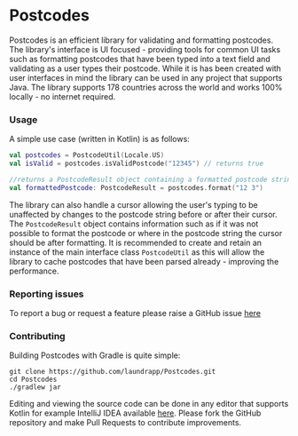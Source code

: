 # Postcodes

Postcodes is an efficient library for validating and formatting postcodes.
The library's interface is UI focused - providing tools for common UI tasks
such as formatting postcodes that have been typed into a text field and 
validating as a user types their postcode. While it is has been created with
user interfaces in mind the library can be used in any project that supports
Java. The library supports 178 countries across the world and works 100%
locally - no internet required.

### Usage
A simple use case (written in Kotlin) is as follows:
```kotlin
val postcodes = PostcodeUtil(Locale.US)
val isValid = postcodes.isValidPostcode("12345") // returns true

//returns a PostcodeResult object containing a formatted postcode string - "123" and other information
val formattedPostcode: PostcodeResult = postcodes.format("12 3")
```
The library can also handle a cursor allowing the user's typing to be unaffected
by changes to the postcode string before or after their cursor. The `PostcodeResult`
object contains information such as if it was not possible to format the
postcode or where in the postcode string the cursor should be after formatting.
It is recommended to create and retain an instance of the main interface
class `PostcodeUtil` as this will allow the library to cache postcodes that
have been parsed already - improving the performance.

### Reporting issues
To report a bug or request a feature please raise a GitHub issue
[here](https://github.com/laundrapp/postcodes/issues)

### Contributing
Building Postcodes with Gradle is quite simple:
``` 
git clone https://github.com/laundrapp/Postcodes.git
cd Postcodes
./gradlew jar
```
Editing and viewing the source code can be done in any editor that supports
Kotlin for example IntelliJ IDEA available [here](https://www.jetbrains.com/idea/download). 
Please fork the GitHub repository and make Pull Requests to contribute improvements.
